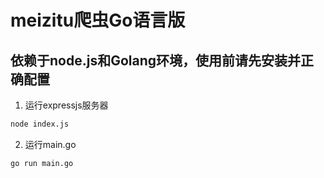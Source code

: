 # meizitu爬虫Go语言版
## 依赖于node.js和Golang环境，使用前请先安装并正确配置


1. 运行expressjs服务器
```patch
node index.js
```
2.  运行main.go
```
go run main.go
```
